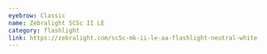 ```yaml
---
eyebrow: Classic
name: Zebralight SC5c II LE
category: flashlight
link: https://zebralight.com/sc5c-mk-ii-le-aa-flashlight-neutral-white-high-cri-limited-edition_p_246.html
---
```


